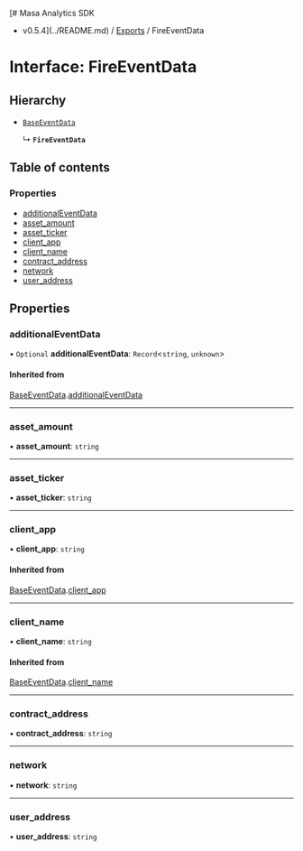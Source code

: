 [# Masa Analytics SDK
 - v0.5.4](../README.md) / [Exports](../modules.md) / FireEventData

# Interface: FireEventData

## Hierarchy

- [`BaseEventData`](BaseEventData.md)

  ↳ **`FireEventData`**

## Table of contents

### Properties

- [additionalEventData](FireEventData.md#additionaleventdata)
- [asset\_amount](FireEventData.md#asset_amount)
- [asset\_ticker](FireEventData.md#asset_ticker)
- [client\_app](FireEventData.md#client_app)
- [client\_name](FireEventData.md#client_name)
- [contract\_address](FireEventData.md#contract_address)
- [network](FireEventData.md#network)
- [user\_address](FireEventData.md#user_address)

## Properties

### additionalEventData

• `Optional` **additionalEventData**: `Record`\<`string`, `unknown`\>

#### Inherited from

[BaseEventData](BaseEventData.md).[additionalEventData](BaseEventData.md#additionaleventdata)

___

### asset\_amount

• **asset\_amount**: `string`

___

### asset\_ticker

• **asset\_ticker**: `string`

___

### client\_app

• **client\_app**: `string`

#### Inherited from

[BaseEventData](BaseEventData.md).[client_app](BaseEventData.md#client_app)

___

### client\_name

• **client\_name**: `string`

#### Inherited from

[BaseEventData](BaseEventData.md).[client_name](BaseEventData.md#client_name)

___

### contract\_address

• **contract\_address**: `string`

___

### network

• **network**: `string`

___

### user\_address

• **user\_address**: `string`

